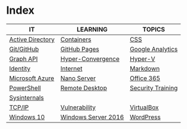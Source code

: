 # Index

|IT|LEARNING|TOPICS|
|----|---|---|
|[Active Directory](ms-windows#active-directory)|[Containers](coding)|[CSS](web-pages)|
|[Git/GitHub](coding)|[GitHub Pages](web-pages)|[Google Analytics](web-pages)||
|[Graph API](coding)|[Hyper-Convergence](infrastructure)|[Hyper-V](ms-windows)|
|[Identity](security)|[Internet](cloud)|[Markdown](web-pages)|
|[Microsoft Azure](cloud)|[Nano Server](ms-windows#nano-server)|[Office 365](cloud#office-365)|
|[PowerShell](coding)|[Remote Desktop](ms-windows#remote-desktop)|[Security Training](security)|
|[Sysinternals](ms-windows)|||
|[TCP/IP](networking)|[Vulnerability](security)|[VirtualBox](linux)|
|[Windows 10](ms-windows)|[Windows Server 2016](ms-windows#windows-server-2016)|[WordPress](web-pages#wordpress)|


	



    

